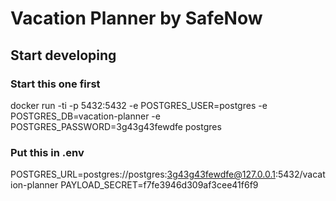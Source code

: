 # Vacation Planner by SafeNow

## Start developing

### Start this one first

docker run -ti -p 5432:5432 -e POSTGRES_USER=postgres -e POSTGRES_DB=vacation-planner -e POSTGRES_PASSWORD=3g43g43fewdfe postgres

### Put this in .env

POSTGRES_URL=postgres://postgres:3g43g43fewdfe@127.0.0.1:5432/vacation-planner
PAYLOAD_SECRET=f7fe3946d309af3cee41f6f9
